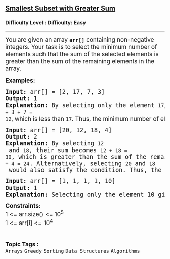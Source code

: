 <h2><a href="https://www.geeksforgeeks.org/problems/smallest-subset-with-greater-sum/1?page=1&difficulty=Easy,Medium&status=unsolved,attempted&sprint=94ade6723438d94ecf0c00c3937dad55&sortBy=submissions">Smallest Subset with Greater Sum</a></h2><h3>Difficulty Level : Difficulty: Easy</h3><hr><div class="problems_problem_content__Xm_eO"><p><span style="font-size: 14pt;">You are given an array <strong><code>arr[]</code></strong> containing non-negative integers. Your task is to select the minimum number of elements such that the sum of the selected elements is greater than the sum of the remaining elements in the array.</span></p>
<p><span style="font-size: 14pt;"><strong>Examples:</strong></span></p>
<pre><span style="font-size: 14pt;"><strong>Input: </strong>arr[] = [2, 17, 7, 3]
<strong>Output: </strong>1
<strong>Explanation: </strong>By selecting only the element <code>17</code><span style="font-family: -apple-system, BlinkMacSystemFont, 'Segoe UI', Roboto, Oxygen, Ubuntu, Cantarell, 'Open Sans', 'Helvetica Neue', sans-serif;">, the sum of the remaining elements is </span><code>2 + 3 + 7 = 12</code><span style="font-family: -apple-system, BlinkMacSystemFont, 'Segoe UI', Roboto, Oxygen, Ubuntu, Cantarell, 'Open Sans', 'Helvetica Neue', sans-serif;">, which is less than </span><code>17</code><span style="font-family: -apple-system, BlinkMacSystemFont, 'Segoe UI', Roboto, Oxygen, Ubuntu, Cantarell, 'Open Sans', 'Helvetica Neue', sans-serif;">. Thus, the minimum number of elements required is </span><code>1</code><span style="font-family: -apple-system, BlinkMacSystemFont, 'Segoe UI', Roboto, Oxygen, Ubuntu, Cantarell, 'Open Sans', 'Helvetica Neue', sans-serif;">.</span></span></pre>
<pre><span style="font-size: 14pt;"><strong>Input: </strong>arr[] = [20, 12, 18, 4]
<strong>Output: </strong>2
<strong>Explanation: </strong>By selecting <code>12</code> and <code>18</code>, their sum becomes <code>12 + 18 = 30</code>, which is greater than the sum of the remaining elements <code>20 + 4 = 24</code>. Alternatively, selecting <code>20</code> and <code>18</code> would also satisfy the condition. Thus, the minimum number of elements required is <code>2</code>.</span></pre>
<pre><span style="font-size: 14pt;"><strong>Input: </strong>arr[] = [1, 1, 1, 1, 10]
<strong>Output: </strong>1
<strong>Explanation: </strong>Selecting only the element 10 gives a sum of 10, which is greater than the sum of the remaining elements (1 + 1 + 1 + 1 = 4). Therefore, the minimum number of elements required is 1.</span></pre>
<p><span style="font-size: 14pt;"><strong>Constraints:</strong><br>1 &lt;= arr.size() &lt;= 10<sup>5</sup><br>1 &lt;= arr[i] &lt;= 10<sup>4</sup><br></span></p></div><br><p><span style=font-size:18px><strong>Topic Tags : </strong><br><code>Arrays</code>&nbsp;<code>Greedy</code>&nbsp;<code>Sorting</code>&nbsp;<code>Data Structures</code>&nbsp;<code>Algorithms</code>&nbsp;